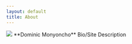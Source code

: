 ```yaml
---
layout: default
title: About
---
```


<img src="/images/shakespeare.png" class="right" />
**Dominic Monyoncho** Bio/Site Description